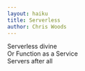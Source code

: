 ```yaml
---
layout: haiku
title: Serverless
author: Chris Woods
---
```


Serverless divine<br>
Or Function as a Service<br>
Servers after all<br>
